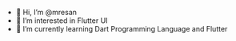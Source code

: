 - 👋 Hi, I’m @mresan
- 👀 I’m interested in Flutter UI
- 🌱 I’m currently learning Dart Programming Language and Flutter


<!---
mresan/mresan is a ✨ special ✨ repository because its `README.md` (this file) appears on your GitHub profile.
You can click the Preview link to take a look at your changes.
--->
